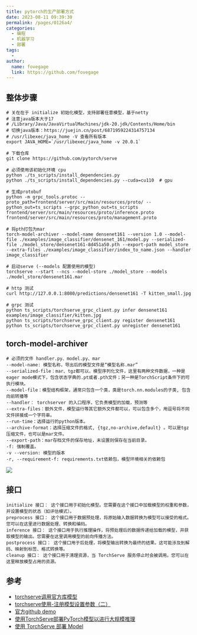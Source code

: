 ```yaml
---
title: pytorch的生产部署方式
date: 2023-08-11 09:39:30
permalink: /pages/0126a4/
categories:
  - 编程
  - 机器学习
  - 部署
tags:
  -
author:
  name: fovegage
  link: https://github.com/fovegage
---
```


## 整体步骤

```
# 关在在于 initialize 初始化模型，支持部署任意模型，基于netty
# 注意java版本大于17
# /Library/Java/JavaVirtualMachines/jdk-20.jdk/Contents/Home/bin
# 切换java版本：https://juejin.cn/post/6871959224314757134
# /usr/libexec/java_home -V 查看所有版本
export JAVA_HOME=`/usr/libexec/java_home -v 20.0.1`

# 下载仓库
git clone https://github.com/pytorch/serve

# 必须使用该初始化环境 cpu
python ./ts_scripts/install_dependencies.py
python ./ts_scripts/install_dependencies.py --cuda=cu110  # gpu

# 生成protobuf
python -m grpc_tools.protoc --proto_path=frontend/server/src/main/resources/proto/ --python_out=ts_scripts --grpc_python_out=ts_scripts frontend/server/src/main/resources/proto/inference.proto frontend/server/src/main/resources/proto/management.proto

# 将pth打包为mar
torch-model-archiver --model-name densenet161 --version 1.0 --model-file ./examples/image_classifier/densenet_161/model.py --serialized-file ./model_store/densenet161-8d451a50.pth --export-path model_store --extra-files ./examples/image_classifier/index_to_name.json --handler image_classifier

# 启动serve (--models 配置使用的模型)
torchserve --start --ncs --model-store ./model_store --models ./model_store/densenet161.mar

# http 测试
curl http://127.0.0.1:8080/predictions/densenet161 -T kitten_small.jpg

# grpc 测试
python ts_scripts/torchserve_grpc_client.py infer densenet161 examples/image_classifier/kitten.jpg
python ts_scripts/torchserve_grpc_client.py register densenet161
python ts_scripts/torchserve_grpc_client.py unregister densenet161
```

## torch-model-archiver

```
# 必须的文件 handler.py、model.py、mar
--model-name: 模型名称，导出后的模型文件是“模型名称.mar”
--serialized-file：mar、tgz都可以，模型序列化文件，这里有两种文件数据，一种是eager mode模式下，包含状态字典的.pt或者.pth文件；另一种是TorchScript条件下的可执行模块。
--model-file：模型结构框架，通常只包含一个类，类是torch.nn.modules的子类, 包含 向前转播等
--handler： torchserver 的入口程序，它负责模型的加载，预测等
--extra-files：额外文件，模型运行等其它额外文件都可以，可以包含多个，用逗号将不同文件拼接成一个字符串。
--run-time：选择运行的python版本。
--archive-format：选择压缩文件的格式, {tgz,no-archive,default} 。可以是tgz压缩文件，也可以是mar文件。
--export-path：mar存档文件的保存地址，未设置则保存在当前目录。
-f: 强制覆盖。
-v --version: 模型的版本
-r, --requirement-f: requirements.txt依赖包，模型环境相关的依赖包
```

![](https://obsidian-foveagge.oss-cn-beijing.aliyuncs.com/blog/9RHBwj.png)

## 接口

```
initialize 接口： 这个接口用于初始化模型。您需要在这个接口中加载模型的权重和参数，并设置模型的状态（如评估模式）。
preprocess 接口： 这个接口用于数据预处理，将原始输入数据转换为模型可以接受的格式。您可以在这里进行数据处理、转换和编码。
inference 接口： 这个接口用于执行推理操作，将预处理后的数据传递给加载的模型，并获取模型的输出。您需要在这里调用模型的前向传播方法。
postprocess 接口： 这个接口用于后处理，将模型输出转换为最终的结果。这可能涉及到解码、映射到标签、格式转换等。
cleanup 接口： 这个接口用于清理资源，当 TorchServe 服务停止时会被调用。您可以在这里释放模型占用的资源。
```

## 参考

- [torchserve调用官方库模型](https://blog.csdn.net/weixin_45063703/article/details/125146002)
- [torchserve使用-注册模型设置参数（二）](https://blog.csdn.net/weixin_34910922/article/details/114552407)
- [官方github demo](https://github.com/pytorch/serve/tree/master/examples/Huggingface_Transformers)
- [使用TorchServe部署PyTorch模型以进行大规模推理](https://blog.csdn.net/zhoumoon/article/details/109283826)
- [使用 TorchServe 部署 Model](https://xiang753017.gitbook.io/zixiang-blog/shi-yong-torchserve-bu-shu-model)